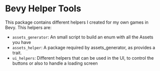 # Bevy Helper Tools

This package contains different helpers I created for my own games in Bevy. This helpers are:

* `assets_generator`: An small script to build an enum with all the Assets you have
* `assets_helper`: A package required by assets_generator, as provides a trait. 
* `ui_helpers`: Different helpers that can be used in the UI, to control the buttons or also to handle a loading screen
